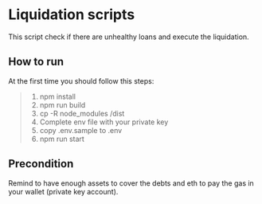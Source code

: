 # Liquidation scripts

This script check if there are unhealthy loans and execute the liquidation.

## How to run

At the first time you should follow this steps:

> 1. npm install
> 2. npm run build
> 3. cp -R node_modules /dist
> 4. Complete env file with your private key
> 5. copy .env.sample to .env
> 6. npm run start

## Precondition

Remind to have enough assets to cover the debts and eth to pay the gas in your wallet (private key account).
